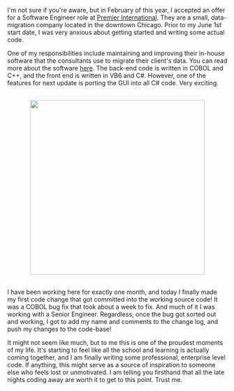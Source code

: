 I'm not sure if you're aware, but in February of this year, I accepted an offer for a Software Engineer role at [Premier International](https://www.premier-international.com/). They are a small, data-migration company located in the downtown Chicago. Prior to my June 1st start date, I was very anxious about getting started and writing some actual code. 

One of my responsibilities include maintaining and improving their in-house software that the consultants use to migrate their client's data. You can read more about the software [here](https://www.premier-international.com/applaud). The back-end code is written in COBOL and C++, and the front end is written in VB6 and C#. However, one of the features for next update is porting the GUI into all C# code. Very exciting.

<br>
<center>
<img src="https://i1.wp.com/allhtaccess.info/wp-content/uploads/2018/03/programming.gif?fit=1281%2C716&ssl=1" width="400" height="400">
</center>
<br>

I have been working here for exactly one month, and today I finally made my first code change that got committed into the working source code! It was a COBOL bug fix that took about a week to fix. And much of it I was working with a Senior Engineer. Regardless, once the bug got sorted out and working, I got to add my name and comments to the change log, and push my changes to the code-base!

It might not seem like much, but to me this is one of the proudest moments of my life. It's starting to feel like all the school and learning is actually coming together, and I am finally writing some professional, enterprise level code. If anything, this might serve as a source of inspiration to someone else who feels lost or unmotivated. I am telling you firsthand that all the late nights coding away are worth it to get to this point. Trust me.
